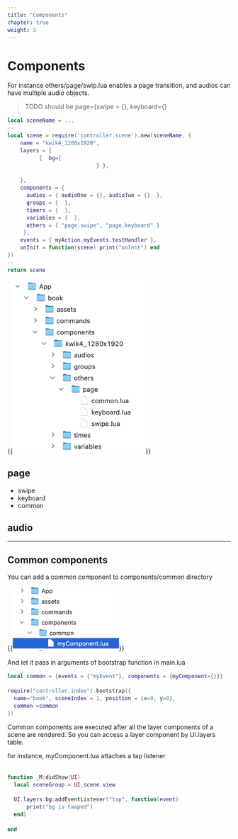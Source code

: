 ```yaml
---
title: "Components"
chapter: true
weight: 3
---
```


# Components

For instance others/page/swip.lua enables a page transition, and audios can have multiple audio objects.


> TODO should be page={swipe = {}, keyboard={}


```lua
local sceneName = ...
--
local scene = require('controller.scene').new(sceneName, {
    name = "kwik4_1280x1920",
    layers = {
          {  bg={
                            } },

    },
    components = {
      audios = { audioOne = {}, audioTwo = {}  },
      groups = {  },
      timers = {  },
      variables = {  },
      others = { "page.swipe", "page.keyboard" }
     },
    events = { myAction,myEvents.testHandler },
    onInit = function(scene) print("onInit") end
})
--
return scene

```

{{<img src="./img/2022-07-25-17-13-52.png" width="300">}}

## page

- swipe
- keyboard
- common

## audio


---
## Common components

You can add a common component to components/common directory

{{<img src="./img/2022-07-26-15-46-42.png" width="240">}}

And let it pass in arguments of bootstrap function in main.lua

```lua
local common = {events = {"myEvent"}, components = {myComponent={}}}

require("controller.index").bootstrap({
  name="book", sceneIndex = 1, position = {x=0, y=0},
  common =common
})

```

Common components are executed after all the layer components of a scene are rendered. So you can access a layer component by UI.layers table.

for instance, myComponent.lua attaches a tap listener

```lua

function _M:didShow(UI)
  local sceneGroup = UI.scene.view

  UI.layers.bg:addEventListener("tap", function(event)
      print("bg is taaped")
  end)

end

```